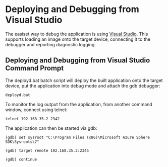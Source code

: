 # Deploying and Debugging from Visual Studio

The easiset way to debug the application is 
using [Visual Studio](https://docs.microsoft.com/en-us/azure-sphere/install/qs-blink-application?tabs=linux%2Ccliv1&pivots=visual-studio).
This supports loading an image onto the target
device, connecting it to the debugger and reporting
diagnostic logging.

## Deploying and Debugging from Visual Studio Command Prompt

The deployd.bat batch script will deploy the
built application onto the target device, put
the application into debug mode and attach the
gdb debugger:

`deployd.bat`

To monitor the log output from the application,
from another command window, connect using telnet:

`telnet 192.168.35.2 2342`

The application can then be started via gdb:

`(gdb) set sysroot "C:\Program Files (x86)\Microsoft Azure Sphere SDK\Sysroots\7"`

`(gdb) target remote 192.168.35.2:2345`

`(gdb) continue`

